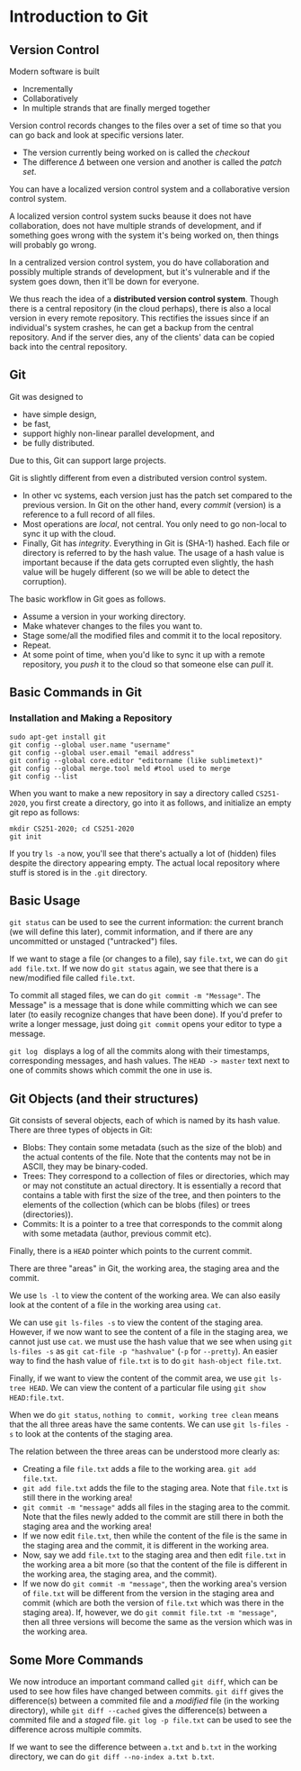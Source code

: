 <script type="text/javascript" async src="https://cdnjs.cloudflare.com/ajax/libs/mathjax/2.7.5/latest.js?config=TeX-MML-AM_CHTML" async></script>
# Introduction to Git

## Version Control

Modern software is built

* Incrementally
* Collaboratively
* In multiple strands that are finally merged together

Version control records changes to the files over a set of time so that you can go back and look at specific versions later.

* The version currently being worked on is called the *checkout*
* The difference $\Delta$ between one version and another is called the *patch set*.

You can have a localized version control system and a collaborative version control system.

A localized version control system sucks beause it does not have collaboration, does not have multiple strands of development, and if something goes wrong with the system it's being worked on, then things will probably go wrong.

In a centralized version control system, you do have collaboration and possibly multiple strands of development, but it's vulnerable and if the system goes down, then it'll be down for everyone.

We thus reach the idea of a **distributed version control system**. Though there is a central repository (in the cloud perhaps), there is also a local version in every remote repository. This rectifies the issues since if an individual's system crashes, he can get a backup from the central repository. And if the server dies, any of the clients' data can be copied back into the central repository.

## Git

Git was designed to

* have simple design,
* be fast,
* support highly non-linear parallel development, and
* be fully distributed.

Due to this, Git can support large projects. 

Git is slightly different from even a distributed version control system. 

* In other vc systems, each version just has the patch set compared to the previous version. In Git on the other hand, every _commit_ (version) is a reference to a full record of all files. 
* Most operations are _local_, not central. You only need to go non-local to sync it up with the cloud. 
* Finally, Git has _integrity_. Everything in Git is (SHA-1) hashed. Each file or directory is referred to by the hash value. The usage of a hash value is important because if the data gets corrupted even slightly, the hash value will be hugely different (so we will be able to detect the corruption).

The basic workflow in Git goes as follows.

* Assume a version in your working directory.
* Make whatever changes to the files you want to.
* Stage some/all the modified files and commit it to the local repository.
* Repeat.
* At some point of time, when you'd like to sync it up with a remote repository, you _push_ it to the cloud so that someone else can _pull_ it.

## Basic Commands in Git

### Installation and Making a Repository

	sudo apt-get install git
	git config --global user.name "username"
	git config --global user.email "email address"
	git config --global core.editor "editorname (like sublimetext)"
	git config --global merge.tool meld #tool used to merge
	git config --list
	
When you want to make a new repository in say a directory called ```CS251-2020```, you first create a directory, go into it as follows, and initialize an empty git repo as follows:

	mkdir CS251-2020; cd CS251-2020
	git init

If you try ```ls -a``` now, you'll see that there's actually a lot of (hidden) files despite the directory appearing empty. The actual local repository where stuff is stored is in the ```.git``` directory.

## Basic Usage

```git status``` can be used to see the current information: the current branch (we will define this later), commit information, and if there are any uncommitted or unstaged ("untracked") files.

If we want to stage a file (or changes to a file), say ```file.txt```, we can do ```git add file.txt```. If we now do ```git status``` again, we see that there is a new/modified file called ```file.txt```.

To commit all staged files, we can do ```git commit -m "Message"```. The Message" is a message that is done while committing which we can see later (to easily recognize changes that have been done). If you'd prefer to write a longer message, just doing ```git commit``` opens your editor to type a message.

```git log ``` displays a log of all the commits along with their timestamps, corresponding messages, and hash values. The ```HEAD -> master``` text next to one of commits shows which commit the one in use is.

## Git Objects (and their structures)

Git consists of several objects, each of which is named by its hash value. There are three types of objects in Git:

* Blobs: They contain some metadata (such as the size of the blob) and the actual contents of the file. Note that the contents may not be in ASCII, they may be binary-coded.
* Trees: They correspond to a collection of files or directories, which may or may not constitute an actual directory. It is essentially a record that contains a table with first the size of the tree, and then pointers to the elements of the collection (which can be blobs (files) or trees (directories)).
* Commits: It is a pointer to a tree that corresponds to the commit along with some metadata (author, previous commit etc).

Finally, there is a ```HEAD``` pointer which points to the current commit.

There are three "areas" in Git, the working area, the staging area and the commit.

We use ```ls -l``` to view the content of the working area. We can also easily look at the content of a file in the working area using ```cat```.

We can use ```git ls-files -s``` to view the content of the staging area. However, if we now want to see the content of a file in the staging area, we cannot just use ```cat```. we must use the hash value that we see when using ```git ls-files -s``` as ```git cat-file -p "hashvalue"``` (```-p``` for ```--pretty```). An easier way to find the hash value of ```file.txt``` is to do ```git hash-object file.txt```.

Finally, if we want to view the content of the commit area, we use ```git ls-tree HEAD```. We can view the content of a particular file using ```git show HEAD:file.txt```.

When we do ```git status```, ```nothing to commit, working tree clean``` means that the all three areas have the same contents. We can use ```git ls-files -s``` to look at the contents of the staging area.

The relation between the three areas can be understood more clearly as:

* Creating a file ```file.txt``` adds a file to the working area. ```git add file.txt```.
* ```git add file.txt``` adds the file to the staging area. Note that ```file.txt``` is still there in the working area!
* ```git commit -m "message"``` adds all files in the staging area to the commit. Note that the files newly added to the commit are still there in both the staging area and the working area!
* If we now edit ```file.txt```, then while the content of the file is the same in the staging area and the commit, it is different in the working area.
* Now, say we add ```file.txt``` to the staging area and then edit ```file.txt``` in the working area a bit more (so that the content of the file is different in the working area, the staging area, and the commit). 
* If we now do ```git commit -m "message"```, then the working area's version of ```file.txt``` will be different from the version in the staging area and commit (which are both the version of ```file.txt``` which was there in the staging area). If, however, we do ```git commit file.txt -m "message"```, then all three versions will become the same as the version which was in the working area.

## Some More Commands

We now introduce an important command called ```git diff```, which can be used to see how files have changed between commits. ```git diff``` gives the difference(s) between a commited file and a _modified_ file (in the working directory), while ```git diff --cached``` gives the difference(s) between a commited file and a _staged_ file. ```git log -p file.txt``` can be used to see the difference across multiple commits.

If we want to see the difference between ```a.txt``` and ```b.txt``` in the working directory, we can do ```git diff --no-index a.txt b.txt```.